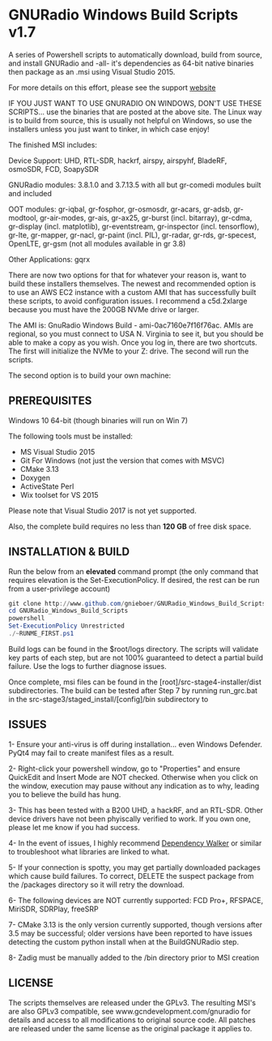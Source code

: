 GNURadio Windows Build Scripts v1.7
=====================================

A series of Powershell scripts to automatically download,  build from source, and install GNURadio and -all- it's dependencies as 64-bit native binaries then package as an .msi using Visual Studio 2015.

For more details on this effort, please see the support [website](http://www.gcndevelopment.com/gnuradio)

IF YOU JUST WANT TO USE GNURADIO ON WINDOWS, DON'T USE THESE SCRIPTS... use the binaries that are posted at the above site.  The Linux way is to build from source, this is usually not helpful on Windows, so use the installers unless you just want to tinker, in which case enjoy!

The finished MSI includes:

Device Support: UHD, RTL-SDR, hackrf, airspy, airspyhf, BladeRF, osmoSDR, FCD, SoapySDR

GNURadio modules: 3.8.1.0 and 3.7.13.5 with all but gr-comedi modules built and included

OOT modules: gr-iqbal, gr-fosphor, gr-osmosdr, gr-acars, gr-adsb, gr-modtool, gr-air-modes, gr-ais, gr-ax25, gr-burst (incl. bitarray), gr-cdma, gr-display (incl. matplotlib), gr-eventstream, gr-inspector (incl. tensorflow), gr-lte, gr-mapper, gr-nacl, gr-paint (incl. PIL), gr-radar, gr-rds, gr-specest, OpenLTE, gr-gsm
(not all modules available in gr 3.8)

Other Applications: gqrx

There are now two options for that for whatever your reason is, want to build these installers themselves.  The newest and recommended option is to use an AWS EC2 instance with a custom AMI that has successfully built these scripts, to avoid configuration issues.  I recommend a c5d.2xlarge because you must have the 200GB NVMe drive or larger.

The AMI is: GnuRadio Windows Build - ami-0ac7160e7f16f76ac.  AMIs are regional, so you must connect to USA N. Virginia to see it, but you should be able to make a copy as you wish.
Once you log in, there are two shortcuts.  The first will initialize the NVMe to your Z: drive.  The second will run the scripts. 

The second option is to build your own machine:

<h2>PREREQUISITES</h2>
Windows 10 64-bit (though binaries will run on Win 7)

The following tools must be installed:  
- MS Visual Studio 2015 
- Git For Windows  (not just the version that comes with MSVC)
- CMake 3.13
- Doxygen  
- ActiveState Perl  
- Wix toolset for VS 2015  

Please note that Visual Studio 2017 is not yet supported.

Also, the complete build requires no less than **120 GB** of free disk space.

<h2>INSTALLATION & BUILD</h2>

Run the below from an **elevated** command prompt (the only command that requires elevation is the Set-ExecutionPolicy.  If desired, the rest can be run from a user-privilege account)

```powershell
git clone http://www.github.com/gnieboer/GNURadio_Windows_Build_Scripts
cd GNURadio_Windows_Build_Scripts
powershell 
Set-ExecutionPolicy Unrestricted
./~RUNME_FIRST.ps1
```

Build logs can be found in the $root/logs directory.  The scripts will validate key parts of each step, but are not 100% guaranteed to detect a partial build failure.  Use the logs to further diagnose issues.

Once complete, msi files can be found in the [root]/src-stage4-installer/dist subdirectories.  The build can be tested after Step 7 by running run_grc.bat in the src-stage3/staged_install/[config]/bin subdirectory to 

<h2>ISSUES</h2>

1- Ensure your anti-virus is off during installation... even Windows Defender.  PyQt4 may fail to create manifest files as a result.

2- Right-click your powershell window, go to "Properties" and ensure QuickEdit and Insert Mode are NOT checked.  Otherwise when you click on the window, execution may pause without any indication as to why, leading you to believe the build has hung.

3- This has been tested with a B200 UHD, a hackRF, and an RTL-SDR.  Other device drivers have not been phyiscally verified to work.  If you own one, please let me know if you had success.

4- In the event of issues, I highly recommend [Dependency Walker](https://www.dependencywalker.com/) or similar to troubleshoot what libraries are linked to what.

5- If your connection is spotty, you may get partially downloaded packages which cause build failures.  To correct, DELETE the suspect package from the /packages directory so it will retry the download.

6- The following devices are NOT currently supported: FCD Pro+, RFSPACE, MiriSDR, SDRPlay, freeSRP

7- CMake 3.13 is the only version currently supported, though versions after 3.5 may be successful; older versions have been reported to have issues detecting the custom python install when at the BuildGNURadio step. 

8- Zadig must be manually added to the /bin directory prior to MSI creation

<h2>LICENSE</h2>
The scripts themselves are released under the GPLv3.  The resulting MSI's are also GPLv3 compatible, see www.gcndevelopment.com/gnuradio for details and access to all modifications to original source code.  All patches are released under the same license as the original package it applies to.